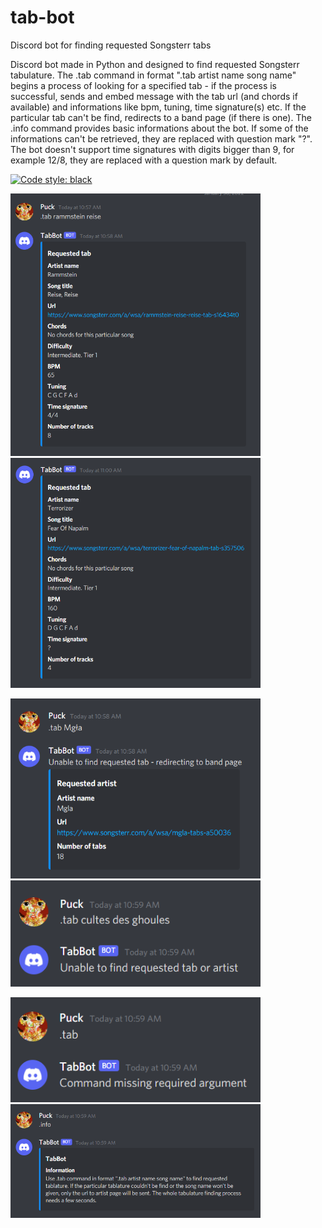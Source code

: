 # tab-bot
Discord bot for finding requested Songsterr tabs

Discord bot made in Python and designed to find requested Songsterr tabulature. The .tab command in format ".tab artist name song name" begins a process of looking for a specified tab - if the process is successful, sends and embed message with the tab url (and chords if available) and informations like bpm, tuning, time signature(s) etc. If the particular tab can't be find, redirects to a band page (if there is one). The .info command provides basic informations about the bot. If some of the informations can't be retrieved, they are replaced with question mark "?". The bot doesn't support time signatures with digits bigger than 9, for example 12/8, they are replaced with a question mark by default. 

[![Code style: black](https://img.shields.io/badge/code%20style-black-000000.svg)](https://github.com/psf/black)

<p float="left">
<img src = screenshots/img_1.png width=400 />
<img src = screenshots/img_6.png width=400 />
</p>

<p float="left">
<img src = screenshots/img_2.png width=400 />
<img src = screenshots/img_3.png width=400 />
</p>

<p float="left">
<img src = screenshots/img_4.png width=400 />
<img src = screenshots/img_5.png width=400 />
</p>
